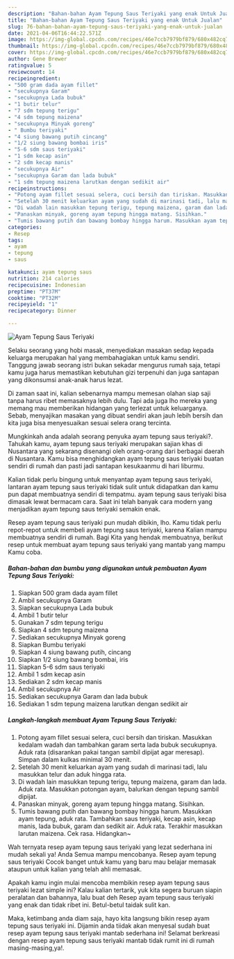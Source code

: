 ```yaml
---
description: "Bahan-bahan Ayam Tepung Saus Teriyaki yang enak Untuk Jualan"
title: "Bahan-bahan Ayam Tepung Saus Teriyaki yang enak Untuk Jualan"
slug: 76-bahan-bahan-ayam-tepung-saus-teriyaki-yang-enak-untuk-jualan
date: 2021-04-06T16:44:22.571Z
image: https://img-global.cpcdn.com/recipes/46e7ccb7979bf879/680x482cq70/ayam-tepung-saus-teriyaki-foto-resep-utama.jpg
thumbnail: https://img-global.cpcdn.com/recipes/46e7ccb7979bf879/680x482cq70/ayam-tepung-saus-teriyaki-foto-resep-utama.jpg
cover: https://img-global.cpcdn.com/recipes/46e7ccb7979bf879/680x482cq70/ayam-tepung-saus-teriyaki-foto-resep-utama.jpg
author: Gene Brewer
ratingvalue: 5
reviewcount: 14
recipeingredient:
- "500 gram dada ayam fillet"
- "secukupnya Garam"
- "secukupnya Lada bubuk"
- "1 butir telur"
- "7 sdm tepung terigu"
- "4 sdm tepung maizena"
- "secukupnya Minyak goreng"
- " Bumbu teriyaki"
- "4 siung bawang putih cincang"
- "1/2 siung bawang bombai iris"
- "5-6 sdm saus teriyaki"
- "1 sdm kecap asin"
- "2 sdm kecap manis"
- "secukupnya Air"
- "secukupnya Garam dan lada bubuk"
- "1 sdm tepung maizena larutkan dengan sedikit air"
recipeinstructions:
- "Potong ayam fillet sesuai selera, cuci bersih dan tiriskan. Masukkan kedalam wadah dan tambahkan garam serta lada bubuk secukupnya. Aduk rata (disarankan pakai tangan sambil dipijat agar meresap). Simpan dalam kulkas minimal 30 menit."
- "Setelah 30 menit keluarkan ayam yang sudah di marinasi tadi, lalu masukkan telur dan aduk hingga rata."
- "Di wadah lain masukkan tepung terigu, tepung maizena, garam dan lada. Aduk rata. Masukkan potongan ayam, balurkan dengan tepung sambil dipijat."
- "Panaskan minyak, goreng ayam tepung hingga matang. Sisihkan."
- "Tumis bawang putih dan bawang bombay hingga harum. Masukkan ayam tepung, aduk rata. Tambahkan saus teriyaki, kecap asin, kecap manis, lada bubuk, garam dan sedikit air. Aduk rata. Terakhir masukkan larutan maizena. Cek rasa. Hidangkan~"
categories:
- Resep
tags:
- ayam
- tepung
- saus

katakunci: ayam tepung saus 
nutrition: 214 calories
recipecuisine: Indonesian
preptime: "PT37M"
cooktime: "PT32M"
recipeyield: "1"
recipecategory: Dinner

---
```



![Ayam Tepung Saus Teriyaki](https://img-global.cpcdn.com/recipes/46e7ccb7979bf879/680x482cq70/ayam-tepung-saus-teriyaki-foto-resep-utama.jpg)

Selaku seorang yang hobi masak, menyediakan masakan sedap kepada keluarga merupakan hal yang membahagiakan untuk kamu sendiri. Tanggung jawab seorang istri bukan sekadar mengurus rumah saja, tetapi kamu juga harus memastikan kebutuhan gizi terpenuhi dan juga santapan yang dikonsumsi anak-anak harus lezat.

Di zaman  saat ini, kalian sebenarnya mampu memesan olahan siap saji tanpa harus ribet memasaknya lebih dulu. Tapi ada juga lho mereka yang memang mau memberikan hidangan yang terlezat untuk keluarganya. Sebab, menyajikan masakan yang dibuat sendiri akan jauh lebih bersih dan kita juga bisa menyesuaikan sesuai selera orang tercinta. 



Mungkinkah anda adalah seorang penyuka ayam tepung saus teriyaki?. Tahukah kamu, ayam tepung saus teriyaki merupakan sajian khas di Nusantara yang sekarang disenangi oleh orang-orang dari berbagai daerah di Nusantara. Kamu bisa menghidangkan ayam tepung saus teriyaki buatan sendiri di rumah dan pasti jadi santapan kesukaanmu di hari liburmu.

Kalian tidak perlu bingung untuk menyantap ayam tepung saus teriyaki, lantaran ayam tepung saus teriyaki tidak sulit untuk didapatkan dan kamu pun dapat membuatnya sendiri di tempatmu. ayam tepung saus teriyaki bisa dimasak lewat bermacam cara. Saat ini telah banyak cara modern yang menjadikan ayam tepung saus teriyaki semakin enak.

Resep ayam tepung saus teriyaki pun mudah dibikin, lho. Kamu tidak perlu repot-repot untuk membeli ayam tepung saus teriyaki, karena Kalian mampu membuatnya sendiri di rumah. Bagi Kita yang hendak membuatnya, berikut resep untuk membuat ayam tepung saus teriyaki yang mantab yang mampu Kamu coba.

<!--inarticleads1-->

##### Bahan-bahan dan bumbu yang digunakan untuk pembuatan Ayam Tepung Saus Teriyaki:

1. Siapkan 500 gram dada ayam fillet
1. Ambil secukupnya Garam
1. Siapkan secukupnya Lada bubuk
1. Ambil 1 butir telur
1. Gunakan 7 sdm tepung terigu
1. Siapkan 4 sdm tepung maizena
1. Sediakan secukupnya Minyak goreng
1. Siapkan  Bumbu teriyaki
1. Siapkan 4 siung bawang putih, cincang
1. Siapkan 1/2 siung bawang bombai, iris
1. Siapkan 5-6 sdm saus teriyaki
1. Ambil 1 sdm kecap asin
1. Sediakan 2 sdm kecap manis
1. Ambil secukupnya Air
1. Sediakan secukupnya Garam dan lada bubuk
1. Sediakan 1 sdm tepung maizena larutkan dengan sedikit air




<!--inarticleads2-->

##### Langkah-langkah membuat Ayam Tepung Saus Teriyaki:

1. Potong ayam fillet sesuai selera, cuci bersih dan tiriskan. Masukkan kedalam wadah dan tambahkan garam serta lada bubuk secukupnya. Aduk rata (disarankan pakai tangan sambil dipijat agar meresap). Simpan dalam kulkas minimal 30 menit.
1. Setelah 30 menit keluarkan ayam yang sudah di marinasi tadi, lalu masukkan telur dan aduk hingga rata.
1. Di wadah lain masukkan tepung terigu, tepung maizena, garam dan lada. Aduk rata. Masukkan potongan ayam, balurkan dengan tepung sambil dipijat.
1. Panaskan minyak, goreng ayam tepung hingga matang. Sisihkan.
1. Tumis bawang putih dan bawang bombay hingga harum. Masukkan ayam tepung, aduk rata. Tambahkan saus teriyaki, kecap asin, kecap manis, lada bubuk, garam dan sedikit air. Aduk rata. Terakhir masukkan larutan maizena. Cek rasa. Hidangkan~




Wah ternyata resep ayam tepung saus teriyaki yang lezat sederhana ini mudah sekali ya! Anda Semua mampu mencobanya. Resep ayam tepung saus teriyaki Cocok banget untuk kamu yang baru mau belajar memasak ataupun untuk kalian yang telah ahli memasak.

Apakah kamu ingin mulai mencoba membikin resep ayam tepung saus teriyaki lezat simple ini? Kalau kalian tertarik, yuk kita segera buruan siapin peralatan dan bahannya, lalu buat deh Resep ayam tepung saus teriyaki yang enak dan tidak ribet ini. Betul-betul taidak sulit kan. 

Maka, ketimbang anda diam saja, hayo kita langsung bikin resep ayam tepung saus teriyaki ini. Dijamin anda tiidak akan menyesal sudah buat resep ayam tepung saus teriyaki mantab sederhana ini! Selamat berkreasi dengan resep ayam tepung saus teriyaki mantab tidak rumit ini di rumah masing-masing,ya!.

